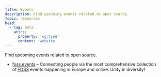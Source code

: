 ```yaml
---
title: Events
description: Find upcoming events related to open source.
topic: resources
head:
  - tag: meta
    attrs:
      property: 'og:type'
      content: 'website'
---
```


Find upcoming events related to open source.

- [foss.events](https://foss.events/) – Connecting people via the most comprehensive collection of <abbr title="Free and Open-Source Software">FOSS</abbr> events happening in Europe and online. Unity in diversity!
